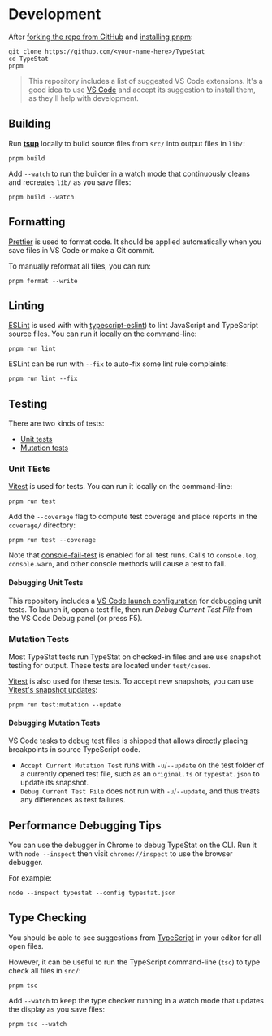 # Development

After [forking the repo from GitHub](https://help.github.com/articles/fork-a-repo) and [installing pnpm](https://pnpm.io):

```shell
git clone https://github.com/<your-name-here>/TypeStat
cd TypeStat
pnpm
```

> This repository includes a list of suggested VS Code extensions.
> It's a good idea to use [VS Code](https://code.visualstudio.com) and accept its suggestion to install them, as they'll help with development.

## Building

Run [**tsup**](https://tsup.egoist.dev) locally to build source files from `src/` into output files in `lib/`:

```shell
pnpm build
```

Add `--watch` to run the builder in a watch mode that continuously cleans and recreates `lib/` as you save files:

```shell
pnpm build --watch
```

## Formatting

[Prettier](https://prettier.io) is used to format code.
It should be applied automatically when you save files in VS Code or make a Git commit.

To manually reformat all files, you can run:

```shell
pnpm format --write
```

## Linting

[ESLint](https://eslint.org) is used with with [typescript-eslint](https://typescript-eslint.io)) to lint JavaScript and TypeScript source files.
You can run it locally on the command-line:

```shell
pnpm run lint
```

ESLint can be run with `--fix` to auto-fix some lint rule complaints:

```shell
pnpm run lint --fix
```

## Testing

There are two kinds of tests:

- [Unit tests](#unit-tests)
- [Mutation tests](#mutation-tests)

### Unit TEsts

[Vitest](https://vitest.dev) is used for tests.
You can run it locally on the command-line:

```shell
pnpm run test
```

Add the `--coverage` flag to compute test coverage and place reports in the `coverage/` directory:

```shell
pnpm run test --coverage
```

Note that [console-fail-test](https://github.com/JoshuaKGoldberg/console-fail-test) is enabled for all test runs.
Calls to `console.log`, `console.warn`, and other console methods will cause a test to fail.

#### Debugging Unit Tests

This repository includes a [VS Code launch configuration](https://code.visualstudio.com/docs/editor/debugging) for debugging unit tests.
To launch it, open a test file, then run _Debug Current Test File_ from the VS Code Debug panel (or press F5).

### Mutation Tests

Most TypeStat tests run TypeStat on checked-in files and are use snapshot testing for output.
These tests are located under `test/cases`.

[Vitest](https://vitest.dev) is also used for these tests.
To accept new snapshots, you can use [Vitest's snapshot updates](https://vitest.dev/guide/snapshot#updating-snapshots):

```shell
pnpm run test:mutation --update
```

#### Debugging Mutation Tests

VS Code tasks to debug test files is shipped that allows directly placing breakpoints in source TypeScript code.

- `Accept Current Mutation Test` runs with `-u`/`--update` on the test folder of a currently opened test file, such as an `original.ts` or `typestat.json` to update its snapshot.
- `Debug Current Test File` does not run with `-u`/`--update`, and thus treats any differences as test failures.

## Performance Debugging Tips

You can use the debugger in Chrome to debug TypeStat on the CLI.
Run it with `node --inspect` then visit `chrome://inspect` to use the browser debugger.

For example:

```shell
node --inspect typestat --config typestat.json
```

## Type Checking

You should be able to see suggestions from [TypeScript](https://typescriptlang.org) in your editor for all open files.

However, it can be useful to run the TypeScript command-line (`tsc`) to type check all files in `src/`:

```shell
pnpm tsc
```

Add `--watch` to keep the type checker running in a watch mode that updates the display as you save files:

```shell
pnpm tsc --watch
```

